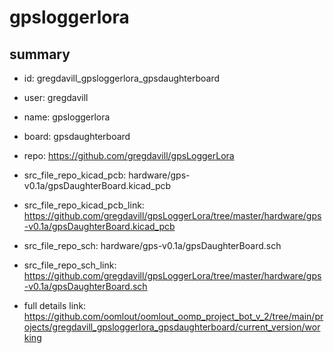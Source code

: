 # gpsloggerlora
 
## summary 
* id: gregdavill_gpsloggerlora_gpsdaughterboard
* user: gregdavill
* name: gpsloggerlora
* board: gpsdaughterboard
* repo: https://github.com/gregdavill/gpsLoggerLora
* src_file_repo_kicad_pcb: hardware/gps-v0.1a/gpsDaughterBoard.kicad_pcb
* src_file_repo_kicad_pcb_link: https://github.com/gregdavill/gpsLoggerLora/tree/master/hardware/gps-v0.1a/gpsDaughterBoard.kicad_pcb


* src_file_repo_sch: hardware/gps-v0.1a/gpsDaughterBoard.sch
* src_file_repo_sch_link: https://github.com/gregdavill/gpsLoggerLora/tree/master/hardware/gps-v0.1a/gpsDaughterBoard.sch
* full details link: https://github.com/oomlout/oomlout_oomp_project_bot_v_2/tree/main/projects/gregdavill_gpsloggerlora_gpsdaughterboard/current_version/working  







